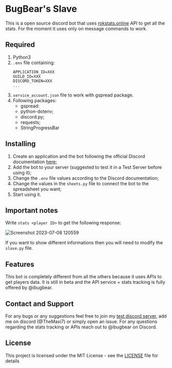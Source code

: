 # BugBear's Slave

This is a open source discord bot that uses [rokstats.online](https://rokstats.online/) API to get all the stats.
For the moment it uses only on message commands to work.

## Required 

1. Python3
2. `.env` file containing:
	```
	APPLICATION_ID=XXX
	GUILD_ID=XXX
	DISCORD_TOKEN=XXX
	...
	```
3. `service_account.json` file to work with gspread package. 
4. Following packages:
	- gspread:
	- python-dotenv;
	- discord.py;
	- requests;
	- StringProgressBar

## Installing

1. Create an application and the bot following the official Discord documentation [here](https://discord.com/developers/docs/intro);
2. Add the bot to your server (suggested to test it in a Test Server before using it);
3. Change the `.env` file values according to the Discord documentation;
4. Change the values in the `sheets.py` file to connect the bot to the spreadsheet you want;
5. Start using it.

## Important notes

Write `stats <player ID>`  to get the following response: 

![Screenshot 2023-07-08 120559](https://github.com/TheMaxi7/RoK-discord-bots/assets/102146744/d5e15db0-5449-4de7-8041-72c975adaaad)

If you want to show different informations then you will need to modify the `slave.py` file.

## Features

This bot is completely different from all the others because it uses APIs to get players data. It is still in beta and the API service + stats tracking is fully offered by @ibugbear.

## Contact and Support

For any bugs or any suggestions feel free to join my [test discord server](https://discord.gg/EH7QhwxqkW), add me on discord (@TheMaxi7) or simply open an issue.
For any questions regarding the stats tracking or APIs reach out to @ibugbear on Discord. 

## License

This project is licensed under the MIT License - see the [LICENSE](https://github.com/Altaro97/Discord-Bots/blob/main/LICENSE) file for details



